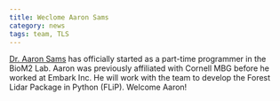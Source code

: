 ```yaml
---
title: Weclome Aaron Sams
category: news
tags: team, TLS
---
```


[Dr. Aaron Sams](https://www.linkedin.com/in/aaronjsams/) has officially started as a part-time programmer in the BioM2 Lab. Aaron was previously affiliated with Cornell MBG before he worked at Embark Inc. He will work with the team to develop the Forest Lidar Package in Python (FLiP). Welcome Aaron!
